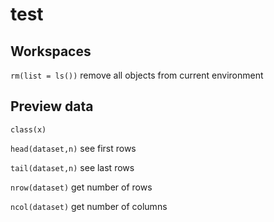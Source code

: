 # test


## Workspaces

`rm(list = ls())` remove all objects from current environment



## Preview data

`class(x)` 

`head(dataset,n)` see first rows

`tail(dataset,n)` see last rows

`nrow(dataset)` get number of rows

`ncol(dataset)` get number of columns
